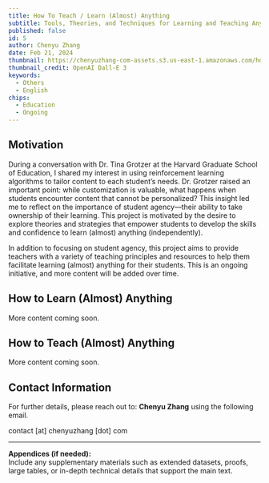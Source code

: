 ```yaml
---
title: How To Teach / Learn (Almost) Anything
subtitle: Tools, Theories, and Techniques for Learning and Teaching Anything
published: false
id: 5
author: Chenyu Zhang
date: Feb 21, 2024
thumbnail: https://chenyuzhang-com-assets.s3.us-east-1.amazonaws.com/how2learn/DALL%C2%B7E+2025-02-21+14.12.29+-+A+black+and+white+doodle+illustration+with+the+theme+of+learning.+The+center+has+the+word+'LEARNING'+in+large+bubble+letters+surrounded+by+neatly+spac.webp
thumbnail_credit: OpenAI Dall-E 3
keywords:
  - Others
  - English
chips:
  - Education
  - Ongoing
---
```


## Motivation

During a conversation with Dr. Tina Grotzer at the Harvard Graduate School of Education, I shared my interest in using reinforcement learning algorithms to tailor content to each student’s needs. Dr. Grotzer raised an important point: while customization is valuable, what happens when students encounter content that cannot be personalized? This insight led me to reflect on the importance of student agency—their ability to take ownership of their learning. This project is motivated by the desire to explore theories and strategies that empower students to develop the skills and confidence to learn (almost) anything (independently).

In addition to focusing on student agency, this project aims to provide teachers with a variety of teaching principles and resources to help them facilitate learning (almost) anything for their students. This is an ongoing initiative, and more content will be added over time.

## How to Learn (Almost) Anything

More content coming soon.

## How to Teach (Almost) Anything

More content coming soon.

## Contact Information

For further details, please reach out to: **Chenyu Zhang** using the following email.

contact [at] chenyuzhang [dot] com

---

**Appendices (if needed):**  
Include any supplementary materials such as extended datasets, proofs, large tables, or in-depth technical details that support the main text.
